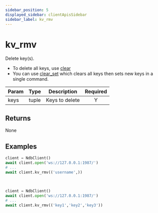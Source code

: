```yaml
---
sidebar_position: 5
displayed_sidebar: clientApisSidebar
sidebar_label: kv_rmv
---
```


# kv_rmv
Delete key(s).

- To delete all keys, use [clear](./Clear)
- You can use [clear_set](./Clear_Set.md) which clears all keys then sets new keys in a single command.


|Param|Type|Description|Required|
|--|:-:|--|:-:|
|keys|tuple|Keys to delete|Y|


## Returns
None


## Examples


```py title='Delete one key'
client = NdbClient()
await client.open('ws://127.0.0.1:1987/')
# ...
await client.kv_rmv(('username',))
```

<br/>

```py title='Delete multiple keys'
client = NdbClient()
await client.open('ws://127.0.0.1:1987/')
# ...
await client.kv_rmv(('key1','key2','key3'))
```